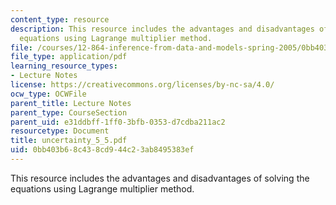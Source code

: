 ```yaml
---
content_type: resource
description: This resource includes the advantages and disadvantages of solving the
  equations using Lagrange multiplier method.
file: /courses/12-864-inference-from-data-and-models-spring-2005/0bb403b68c438cd944c23ab8495383ef_uncertainty_5_5.pdf
file_type: application/pdf
learning_resource_types:
- Lecture Notes
license: https://creativecommons.org/licenses/by-nc-sa/4.0/
ocw_type: OCWFile
parent_title: Lecture Notes
parent_type: CourseSection
parent_uid: e31ddbff-1ff0-3bfb-0353-d7cdba211ac2
resourcetype: Document
title: uncertainty_5_5.pdf
uid: 0bb403b6-8c43-8cd9-44c2-3ab8495383ef
---
```

This resource includes the advantages and disadvantages of solving the equations using Lagrange multiplier method.